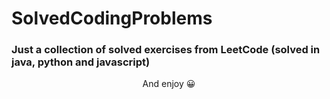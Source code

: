 # SolvedCodingProblems
### Just a collection of solved exercises from LeetCode (solved in java, python and javascript)
<p align="center">
And enjoy 😀
</p>
